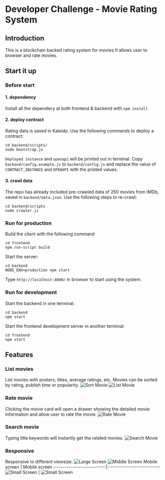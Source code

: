 # Developer Challenge - Movie Rating System

## Introduction

This is a blockchain backed rating system for movies
It allows user to browser and rate movies.

## Start it up
### Before start
#### 1. dependency
Install all the dependecy at both frontend & backend with `npm install`
#### 2. deploy contract
Rating data is saved in Kaleido. Use the following commands to deploy a contract:
  ```
  cd backend/scripts/
  node bootstrap.js
  ```
  `Deployed instance` and `openapi` will be printed out in terminal. Copy `backend/config.example.js` to `backend/config.js` and replace the value of `CONTRACT_INSTANCE` and `OPENAPI` with the printed values.

#### 3. crawl data
The repo has already included pre-crawled data of 250 movies from IMDb, saved in `backend/data.json`. Use the following steps to re-crawl:
```
cd backend/scripts
node crawler.js
```

### Run for production
Build the client with the following command
```
cd frontend
npm run-script build
```
Start the server:
```
cd backend
NODE_ENV=production npm start
```
Type `http://localhost:4000/` in browser to start using the system.

### Run for development
Start the backend in one terminal:
```
cd backend
npm start
```
Start the frontend development server in another terminal:
```
cd frontend
npm start
```
## Features
### List movies
List movies with posters, titles, average ratings, etc.
Movies can be sorted by rating, publish time or popularity.
![Sort Movie](readme/intro-7.jpg)
![List Movie](readme/intro-1.jpg)

### Rate movie
Clicking the movie card will open a drawer showing the detailed movie information and allow user to rate the movie.
![Rate Movie](readme/intro-2.jpg)

### Search movie
Typing title keywords will instantly get the related movies.
![Search Movie](readme/intro-3.jpg)

### Responsive
Responsive to different viewsize.
![Large Screen](readme/intro-4.jpg)
![Middle Screen](readme/intro-5.jpg)
Mobile screen  |  Mobile screen
:-------------------------:|:-------------------------:
![Small Screen](readme/intro-8.png) | ![Small Screen](readme/intro-9.png)

